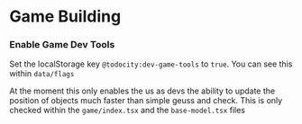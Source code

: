 # Game Building

### Enable Game Dev Tools

Set the localStorage key `@todocity:dev-game-tools` to `true`. You can see this within `data/flags`

At the moment this only enables the us as devs the ability to update the position of objects much faster than simple geuss and check.
This is only checked within the `game/index.tsx` and the `base-model.tsx` files
